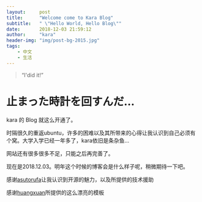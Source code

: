 ```yaml
---
layout:     post
title:      "Welcome come to Kara Blog"
subtitle:   " \"Hello World, Hello Blog\""
date:       2018-12-03 21:59:12
author:     "kara"
header-img: "img/post-bg-2015.jpg"
tags:
    - 中文
    - 生活
---
```


> “I'did it!”


# 止まった時計を回すんだ...

kara 的 Blog 就这么开通了。

时隔很久的重返ubuntu，许多的困难以及其所带来的心得让我认识到自己必须有个窝。大学入学已经一年多了，kara依旧是条杂鱼...

网站还有很多很多不足，只能之后再完善了。

现在是2018.12.03。明年这个时候的博客会是什么样子呢，稍微期待一下吧。

感谢[asutorufa](https://asutorufa.github.io/)让我认识到开源的魅力，以及所提供的技术援助

感谢[huangxuan](http://huangxuan.me)所提供的这么漂亮的模板
